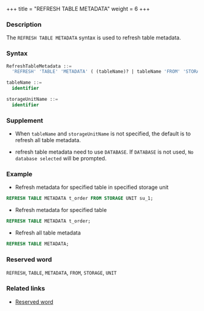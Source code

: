 +++
title = "REFRESH TABLE METADATA"
weight = 6
+++

### Description

The `REFRESH TABLE METADATA` syntax is used to refresh table metadata.

### Syntax

```sql
RefreshTableMetadata ::=
  'REFRESH' 'TABLE' 'METADATA' ( (tableName)? | tableName 'FROM' 'STORAGE' 'UNIT' storageUnitName)?

tableName ::=
  identifier

storageUnitName ::=
  identifier
```

### Supplement

- When `tableName` and `storageUnitName` is not specified, the default is to refresh all table metadata.

- refresh table metadata need to use `DATABASE`. If `DATABASE` is not used, `No database selected` will be prompted.

### Example

- Refresh metadata for specified table in specified storage unit

```sql
REFRESH TABLE METADATA t_order FROM STORAGE UNIT su_1;
```

- Refresh metadata for specified table

```sql
REFRESH TABLE METADATA t_order;
```
- Refresh all table metadata

```sql
REFRESH TABLE METADATA;
```

### Reserved word

`REFRESH`, `TABLE`, `METADATA`, `FROM`, `STORAGE`, `UNIT`

### Related links

- [Reserved word](/en/reference/distsql/syntax/reserved-word/)
